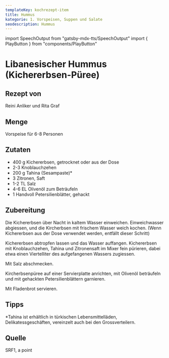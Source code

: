 ```yaml
---
templateKey: kochrezept-item
title: Hummus
kategorie: 1. Vorspeisen, Suppen und Salate
seodescription: Hummus
---
```

import SpeechOutput from "gatsby-mdx-tts/SpeechOutput"
import { PlayButton } from "components/PlayButton"

<SpeechOutput id="kochrezept-reini-anliker-rita-graf-hummus" customPlayButton={PlayButton}>

# Libanesischer Hummus (Kichererbsen-Püree)

## Rezept von
Reini Anliker und Rita Graf

## Menge
Vorspeise für 6-8 Personen

## Zutaten
- 400 g Kichererbsen, getrocknet oder aus der Dose
- 2-3 Knoblauchzehen
- 200 g Tahina (Sesampaste)*
- 3 Zitronen, Saft
- 1-2 TL Salz
- 4-6 EL Olivenöl zum Beträufeln
- 1 Handvoll Petersilienblätter, gehackt

## Zubereitung
Die Kichererbsen über Nacht in kaltem Wasser einweichen. Einweichwasser abgiessen, und die Kircherbsen mit frischem Wasser weich kochen. (Wenn Kichererbsen aus der Dose verwendet werden, entfällt dieser Schritt)

Kichererbsen abtropfen lassen und das Wasser auffangen. Kichererbsen mit Knoblauchzehen, Tahina und Zitronensaft im Mixer fein pürieren, dabei etwa einen Viertelliter des aufgefangenen Wassers zugiessen. 

Mit Salz abschmecken. 

Kircherbsenpüree auf einer Servierplatte anrichten, mit Olivenöl beträufeln und mit gehackten Petersilienblättern garnieren.

Mit Fladenbrot servieren.

## Tipps

*Tahina ist erhältlich in türkischen Lebensmittelläden, Delikatessgeschäften, vereinzelt auch  bei den Grossverteilern.

## Quelle
SRF1, a point

</SpeechOutput>